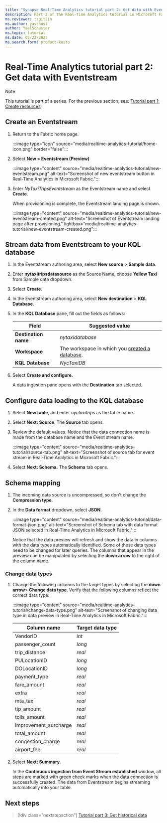 ```yaml
---
title: "Synapse Real-Time Analytics tutorial part 2: Get data with Eventstream"
description: Part 2 of the Real-Time Analytics tutorial in Microsoft Fabric
ms.reviewer: tzgitlin
ms.author: yaschust
author: YaelSchuster
ms.topic: tutorial
ms.date: 05/23/2023
ms.search.form: product-kusto
---
```

# Real-Time Analytics tutorial part 2: Get data with Eventstream

> [!NOTE]
> This tutorial is part of a series. For the previous section, see:  [Tutorial part 1: Create resources](tutorial-1-resources.md)

## Create an Eventstream

1.  Return to the Fabric home page.

    :::image type="icon" source="media/realtime-analytics-tutorial/home-icon.png" border="false":::

1.  Select **New > Eventstream (Preview)**

    :::image type="content" source="media/realtime-analytics-tutorial/new-eventstream.png" alt-text="Screenshot of new eventstream button in Real-Time Analytics in Microsoft Fabric.":::

1.  Enter *NyTaxiTripsEventstream* as the Eventstream name and select  **Create**.

    When provisioning is complete, the Eventstream landing page is shown.

    :::image type="content" source="media/realtime-analytics-tutorial/new-eventstream-created.png" alt-text="Screenshot of Eventstream landing page after provisioning." lightbox="media/realtime-analytics-tutorial/new-eventstream-created.png":::

## Stream data from Eventstream to your KQL database

1.  In the Eventstream authoring area, select **New source** > **Sample data**.
1.  Enter **nytaxitripsdatasource** as the Source Name, choose **Yellow
    Taxi** from Sample data dropdown.
1.  Select **Create**.
1.  In the Eventstream authoring area, select **New destination** > **KQL Database**.
1.  In the **KQL Database** pane, fill out the fields as follows:

    
    |Field  | Suggested value  |
    |---------|---------|
    | **Destination name**     |  *nytaxidatabase* |
    | **Workspace**     |   The workspace in which you [created a database](tutorial-1-resources.md#create-a-kql-database).      |
    | **KQL Database**     | *NycTaxiDB* |
    
1.  Select **Create and configure.**

    A data ingestion pane opens with the **Destination** tab selected.

## Configure data loading to the KQL database

1.  Select **New table**,  and enter *nyctaxitrips* as the table name.
1.  Select **Next: Source**.
    The **Source** tab opens.
1.  Review the default values. Notice that the data connection name is made from the database name and the Event stream name.

    :::image type="content" source="media/realtime-analytics-tutorial/source-tab.png" alt-text="Screenshot of source tab for event stream in Real-Time Analytics in Microsoft Fabric.":::

1. Select **Next: Schema.**
    The **Schema** tab opens.

## Schema mapping

1. The incoming data source is uncompressed, so don't change the **Compression type**.
1. In the **Data format** dropdown, select **JSON**.
     
    :::image type="content" source="media/realtime-analytics-tutorial/data-format-json.png" alt-text="Screenshot of Schema tab with data format JSON selected in Real-Time Analytics in Microsoft Fabric.":::

    Notice that the data preview will refresh and show the data in columns with the data types automatically identified. Some of these data types need to be changed for later queries. The columns that appear in the preview can be manipulated by selecting the **down arrow** to the right of the column name.

### Change data types

1. Change the following columns to the target types by selecting the **down arrow**> **Change data type**. Verify that the following columns reflect the correct data type:

    :::image type="content" source="media/realtime-analytics-tutorial/change-data-type.png" alt-text="Screenshot of changing data type in data preview in Real-Time Analytics in Microsoft Fabric.":::

    | Column name | Target data type|
    |--|--|
    | VendorID | *int* |
    | passenger_count | *long*
    | trip_distance | *real*
    | PULocationID | *long*
    | DOLocationID | *long*
    | payment_type | *real*
    | fare_amount | *real*
    | extra | *real*
    | mta_tax | *real*
    | tip_amount | *real*
    | tolls_amount | *real*
    | improvement_surcharge | *real*
    | total_amount | *real*
    | congestion_charge | *real*
    | airport_fee | *real*

1. Select **Next: Summary**.

     In the **Continuous ingestion from Event Stream established** window, all steps are marked with green check marks when the data connection is successfully created. The data from Eventstream begins streaming automatically into your table.

## Next steps

> [!div class="nextstepaction"]
> [Tutorial part 3: Get historical data](tutorial-3-get-historical-data.md)